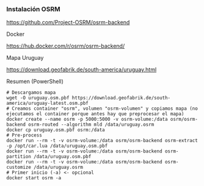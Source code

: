 ### Instalación OSRM

https://github.com/Project-OSRM/osrm-backend

Docker

https://hub.docker.com/r/osrm/osrm-backend/

Mapa Uruguay

https://download.geofabrik.de/south-america/uruguay.html


Resumen (PowerShell)

    # Descargamos mapa
    wget -O uruguay.osm.pbf https://download.geofabrik.de/south-america/uruguay-latest.osm.pbf
    # Creamos container "osrm", volumen "osrm-volumen" y copiamos mapa (no ejecutamos el container porque antes hay que preprocesar el mapa)
    docker create --name osrm -p 5000:5000 -v osrm-volume:/data osrm/osrm-backend osrm-routed --algorithm mld /data/uruguay.osrm
    docker cp uruguay.osm.pbf osrm:/data
    # Pre-process
    docker run --rm -t -v osrm-volume:/data osrm/osrm-backend osrm-extract -p /opt/car.lua /data/uruguay.osm.pbf
    docker run --rm -t -v osrm-volume:/data osrm/osrm-backend osrm-partition /data/uruguay.osm.pbf
    docker run --rm -t -v osrm-volume:/data osrm/osrm-backend osrm-customize /data/uruguay.osrm
    # Primer inicio (-a) <- opcional
    docker start osrm -a